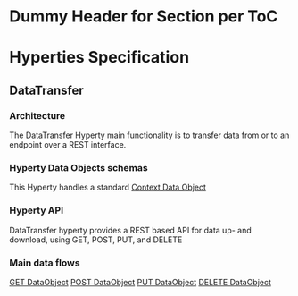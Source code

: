 Dummy Header for Section per ToC
================================

Hyperties Specification
=======================

DataTransfer
-------------------

### Architecture

The DataTransfer Hyperty main functionality is to transfer data from or to an endpoint over a REST interface.

### Hyperty Data Objects schemas

This Hyperty handles a standard [Context Data Object](https://github.com/reTHINK-project/architecture/tree/master/docs/datamodel/context)

### Hyperty API

DataTransfer hyperty provides a REST based API for data up- and download, using GET, POST, PUT, and DELETE



### Main data flows

[GET DataObject]()
[POST DataObject]()
[PUT DataObject]()
[DELETE DataObject]()
